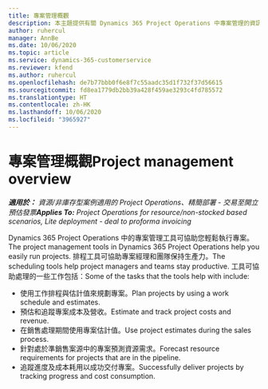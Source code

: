 ```yaml
---
title: 專案管理概觀
description: 本主題提供有關 Dynamics 365 Project Operations 中專案管理的資訊。
author: ruhercul
manager: AnnBe
ms.date: 10/06/2020
ms.topic: article
ms.service: dynamics-365-customerservice
ms.reviewer: kfend
ms.author: ruhercul
ms.openlocfilehash: de7b77bbb0f6e8f7c55aadc35d1f732f37d56615
ms.sourcegitcommit: fd8ea1779db2bb39a428f459ae3293c4fd785572
ms.translationtype: HT
ms.contentlocale: zh-HK
ms.lasthandoff: 10/06/2020
ms.locfileid: "3965927"
---
```

# <a name="project-management-overview"></a><span data-ttu-id="cb5d9-103">專案管理概觀</span><span class="sxs-lookup"><span data-stu-id="cb5d9-103">Project management overview</span></span>

<span data-ttu-id="cb5d9-104">_**適用於：** 資源/非庫存型案例適用的 Project Operations、精簡部署 - 交易至開立預估發票_</span><span class="sxs-lookup"><span data-stu-id="cb5d9-104">_**Applies To:** Project Operations for resource/non-stocked based scenarios, Lite deployment - deal to proforma invoicing_</span></span>

<span data-ttu-id="cb5d9-105">Dynamics 365 Project Operations 中的專案管理工具可協助您輕鬆執行專案。</span><span class="sxs-lookup"><span data-stu-id="cb5d9-105">The project management tools in Dynamics 365 Project Operations help you easily run projects.</span></span> <span data-ttu-id="cb5d9-106">排程工具可協助專案經理和團隊保持生產力。</span><span class="sxs-lookup"><span data-stu-id="cb5d9-106">The scheduling tools help project managers and teams stay productive.</span></span> <span data-ttu-id="cb5d9-107">工具可協助處理的一些工作包括：</span><span class="sxs-lookup"><span data-stu-id="cb5d9-107">Some of the tasks that the tools help with include:</span></span>

- <span data-ttu-id="cb5d9-108">使用工作排程與估計值來規劃專案。</span><span class="sxs-lookup"><span data-stu-id="cb5d9-108">Plan projects by using a work schedule and estimates.</span></span>
- <span data-ttu-id="cb5d9-109">預估和追蹤專案成本及營收。</span><span class="sxs-lookup"><span data-stu-id="cb5d9-109">Estimate and track project costs and revenue.</span></span>
- <span data-ttu-id="cb5d9-110">在銷售處理期間使用專案估計值。</span><span class="sxs-lookup"><span data-stu-id="cb5d9-110">Use project estimates during the sales process.</span></span>
- <span data-ttu-id="cb5d9-111">針對處於準銷售案源中的專案預測資源需求。</span><span class="sxs-lookup"><span data-stu-id="cb5d9-111">Forecast resource requirements for projects that are in the pipeline.</span></span>
- <span data-ttu-id="cb5d9-112">追蹤進度及成本耗用以成功交付專案。</span><span class="sxs-lookup"><span data-stu-id="cb5d9-112">Successfully deliver projects by tracking progress and cost consumption.</span></span>
